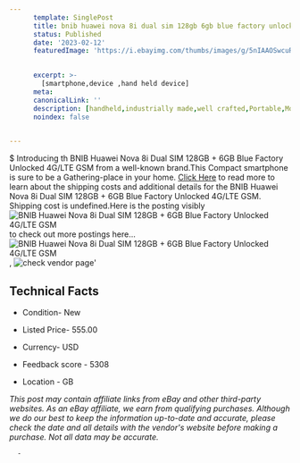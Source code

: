 ```yaml
---
      template: SinglePost
      title: bnib huawei nova 8i dual sim 128gb 6gb blue factory unlocked 4g lte gsm
      status: Published
      date: '2023-02-12'
      featuredImage: 'https://i.ebayimg.com/thumbs/images/g/5nIAAOSwcuRhzEzW/s-l225.jpg'
       

      excerpt: >-
        [smartphone,device ,hand held device]
      meta:
      canonicalLink: ''
      description: [handheld,industrially made,well crafted,Portable,Mobile,Compact,Convenient,Lightweight,Maneuverable,Man-portable,Miniature,Carriable,Hand-held,Light,Holdable,Transportable,Mobile device,Pocket-sized,On-the-go,Wireless,Cordless,Compact size,Convenient size, smartphone,device ,hand held device]
      noindex: false
      

---
```

$
      Introducing th BNIB Huawei Nova 8i Dual SIM 128GB + 6GB Blue Factory Unlocked 4G/LTE GSM from a well-known brand.This Compact smartphone is sure to be a Gathering-place in your home. [Click Here](https://www.ebay.com/itm/294672561614?hash=item449bda75ce%3Ag%3A5nIAAOSwcuRhzEzW&mkevt=1&mkcid=1&mkrid=711-53200-19255-0&campid=%253CePNCampaignId%253E&customid=%253CreferenceId%253E&toolid=10049) to read more to learn about the shipping costs and additional details for the BNIB Huawei Nova 8i Dual SIM 128GB + 6GB Blue Factory Unlocked 4G/LTE GSM. Shipping cost is undefined.Here is the posting visibly ![BNIB Huawei Nova 8i Dual SIM 128GB + 6GB Blue Factory Unlocked 4G/LTE GSM](https://i.ebayimg.com/thumbs/images/g/5nIAAOSwcuRhzEzW/s-l225.jpg) to check out more postings here... ![BNIB Huawei Nova 8i Dual SIM 128GB + 6GB Blue Factory Unlocked 4G/LTE GSM](https://i.ebayimg.com/images/g/5nIAAOSwcuRhzEzW/s-l1600.jpg), ![check vendor page]()'

      

 ## Technical Facts 



     
      

 - Condition- New 


      

 - Listed Price- 555.00 


      

 - Currency- USD 


      

 - Feedback score - 5308 


      

 - Location - GB 


      
      

 *_This post may contain affiliate links from eBay and other third-party websites. As an eBay affiliate, we earn from qualifying purchases. Although we do our best to keep the information up-to-date and accurate, please check the date and all details with the vendor's website before making a purchase. Not all data may be accurate._*




      -
